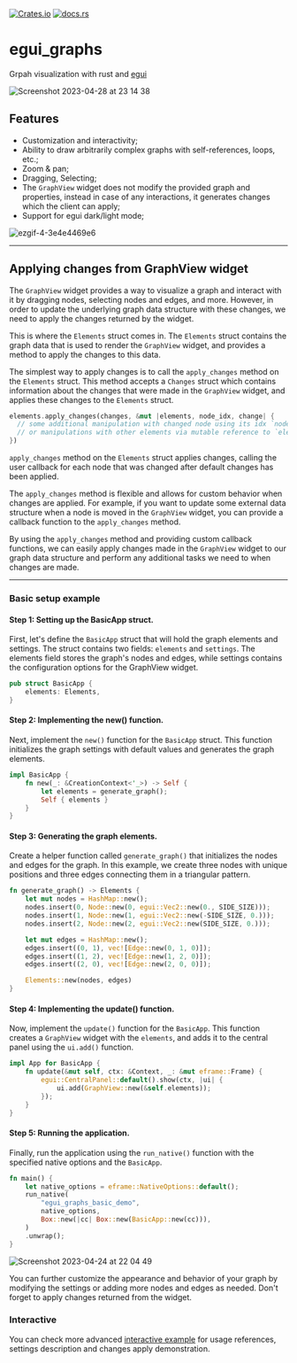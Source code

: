 [![Crates.io](https://img.shields.io/crates/v/egui_graphs)](https://crates.io/crates/egui_graphs)
[![docs.rs](https://img.shields.io/docsrs/egui_graphs)](https://docs.rs/egui_graphs)

# egui_graphs
Grpah visualization with rust and [egui](https://github.com/emilk/egui)

![Screenshot 2023-04-28 at 23 14 38](https://user-images.githubusercontent.com/32969427/235233765-23b0673b-70e5-4138-9384-180804392dba.png)

## Features
* Customization and interactivity;
* Ability to draw arbitrarily complex graphs with self-references, loops, etc.;
* Zoom & pan;
* Dragging, Selecting;
* The `GraphView` widget does not modify the provided graph and properties, instead in case of any interactions, it generates changes which the client can apply;
* Support for egui dark/light mode;

![ezgif-4-3e4e4469e6](https://user-images.githubusercontent.com/32969427/233863786-11459176-b741-4343-8b42-7d9b3a8239ee.gif)

---
## Applying changes from GraphView widget

The `GraphView` widget provides a way to visualize a graph and interact with it by dragging nodes, selecting nodes and edges, and more. However, in order to update the underlying graph data structure with these changes, we need to apply the changes returned by the widget.

This is where the `Elements` struct comes in. The `Elements` struct contains the graph data that is used to render the `GraphView` widget, and provides a method to apply the changes to this data.

The simplest way to apply changes is to call the `apply_changes` method on the `Elements` struct. This method accepts a `Changes` struct which contains information about the changes that were made in the `GraphView` widget, and applies these changes to the `Elements` struct.

```rust
elements.apply_changes(changes, &mut |elements, node_idx, change| {
  // some additional manipulation with changed node using its idx `node_idx`
  // or manipulations with other elements via mutable reference to `elements`
})
```

`apply_changes` method on the `Elements` struct applies changes, calling the user callback for each node that was changed after default changes has been applied.

The `apply_changes` method is flexible and allows for custom behavior when changes are applied. For example, if you want to update some external data structure when a node is moved in the `GraphView` widget, you can provide a callback function to the `apply_changes` method.

By using the `apply_changes` method and providing custom callback functions, we can easily apply changes made in the `GraphView` widget to our graph data structure and perform any additional tasks we need to when changes are made.

---

### Basic setup example
#### Step 1: Setting up the BasicApp struct. 

First, let's define the `BasicApp` struct that will hold the graph elements and settings. The struct contains two fields: `elements` and `settings`. The elements field stores the graph's nodes and edges, while settings contains the configuration options for the GraphView widget.
```rust 
pub struct BasicApp {
    elements: Elements,
}
```

#### Step 2: Implementing the new() function. 

Next, implement the `new()` function for the `BasicApp` struct. This function initializes the graph settings with default values and generates the graph elements.
```rust
impl BasicApp {
    fn new(_: &CreationContext<'_>) -> Self {
        let elements = generate_graph();
        Self { elements }
    }
}
```

#### Step 3: Generating the graph elements. 

Create a helper function called `generate_graph()` that initializes the nodes and edges for the graph. In this example, we create three nodes with unique positions and three edges connecting them in a triangular pattern.
```rust 
fn generate_graph() -> Elements {
    let mut nodes = HashMap::new();
    nodes.insert(0, Node::new(0, egui::Vec2::new(0., SIDE_SIZE)));
    nodes.insert(1, Node::new(1, egui::Vec2::new(-SIDE_SIZE, 0.)));
    nodes.insert(2, Node::new(2, egui::Vec2::new(SIDE_SIZE, 0.)));

    let mut edges = HashMap::new();
    edges.insert((0, 1), vec![Edge::new(0, 1, 0)]);
    edges.insert((1, 2), vec![Edge::new(1, 2, 0)]);
    edges.insert((2, 0), vec![Edge::new(2, 0, 0)]);

    Elements::new(nodes, edges)
}
```

#### Step 4: Implementing the update() function. 

Now, implement the `update()` function for the `BasicApp`. This function creates a `GraphView` widget with the `elements`, and adds it to the central panel using the `ui.add()` function.
```rust 
impl App for BasicApp {
    fn update(&mut self, ctx: &Context, _: &mut eframe::Frame) {
        egui::CentralPanel::default().show(ctx, |ui| {
            ui.add(GraphView::new(&self.elements));
        });
    }
}
```

#### Step 5: Running the application. 

Finally, run the application using the `run_native()` function with the specified native options and the `BasicApp`.
```rust 
fn main() {
    let native_options = eframe::NativeOptions::default();
    run_native(
        "egui_graphs_basic_demo",
        native_options,
        Box::new(|cc| Box::new(BasicApp::new(cc))),
    )
    .unwrap();
}
```

![Screenshot 2023-04-24 at 22 04 49](https://user-images.githubusercontent.com/32969427/234086555-afdf5dfa-31be-46f2-b46e-1e9a45e1a50f.png)


You can further customize the appearance and behavior of your graph by modifying the settings or adding more nodes and edges as needed. Don't forget to apply changes returned from the widget.

### Interactive

You can check more advanced [interactive example](https://github.com/blitzarx1/egui_graph/tree/master/examples/interactive) for usage references, settings description and changes apply demonstration.
